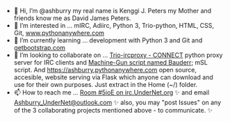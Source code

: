 - 👋 Hi, I’m @ashburry my real name is Kenggi J. Peters my Mother and friends know me as David James Peters.
- 👀 I’m interested in ... mIRC, Adiirc, Python 3, Trio-python, HTML, CSS, Git, <a href="https://www.pythonanywhere.com" alt="Python web hosting, learn to code with a teacher">www.pythonanywhere.com</a>
- 🌱 I’m currently learning ... development with Python 3 and Git and <a href="https://getbootstrap.com">getbootstrap.com</a>
- 💞️ I’m looking to collaborate on ... <a href="https://github.com/ashburrry-chat-irc/trio-ircproxy" alt="Link Trio-ircproxy gitthub page">Trio-ircproxy - CONNECT</a> python proxy server for IRC clients and <a href="https://github.com/ashburry-chat-irc/bauderr" alt="mIRC and Adiirc script named Bauderr, github page">Machine-Gun script named Bauderr</a>; mSL script. And <a href="https://github.com/ashburry-chat-irc/mslscript.com" alt="mslscript.com and ashbury.pythonanywhere.com website github page.">https://ashburry.pythonanywhere.com</a> open source, accesible, website serving via Flask which anyone can download and use for their own purposes. Just extract in the Home (~/) folder.
- 📫 How to reach me ... <a href="https://chat.undernet.org/" alt="open a new server window and join channel #5ioE, fun and safe.">Room #5ioE on irc.UnderNet.org</a> ✨ and email <a href="mailto:Ashburry_UnderNet@outlook.com" alt="open your email client to send an email to Ashbury">Ashburry_UnderNet@outlook.com</a> ✨ also, you may "post Issues" on any of the 3 collaborating projects mentioned above - to communicate. ✨

<!---
ashburry-chat-irc/ashburry-chat-irc is a ✨ special ✨ repository because its `README.md` (this file) appears on your GitHub profile.
You can click the Preview link to take a look at your changes.
--->

